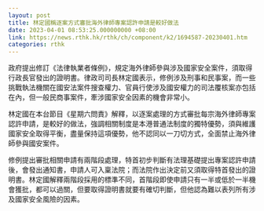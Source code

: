 ```yaml
---
layout: post
title: 林定國稱逐案方式審批海外律師專案認許申請是較好做法
date: 2023-04-01 08:53:25.000000000 +08:00
link: https://news.rthk.hk/rthk/ch/component/k2/1694587-20230401.htm
categories: rthk
---
```


政府提出修訂《法律執業者條例》，規定海外律師參與涉及國家安全案件，須取得行政長官發出的證明書。律政司司長林定國表示，修例涉及刑事和民事案，而一些挑戰執法機關在國安法案件搜查權力、官員行使涉及國安權力的司法覆核案亦包括在內，但一般民商事案件，牽涉國家安全因素的機會非常小。

林定國在本台節目《星期六問責》解釋，以逐案處理的方式審批每宗海外律師專案認許申請，是較好的做法，強調相關制度是本港普通法制度的獨特優勢，須與維護國家安全取得平衡，盡量保持這項優勢，他不認同以一刀切方式，全面禁止海外律師參與國安案件。

修例提出審批相關申請有兩階段處理，特首初步判斷有法理基礎提出專案認許申請後，會發出通知書，申請人可入稟法院；而法院作出決定前又須取得特首發出的證明書。林定國解釋兩階段採用的標準不同，首階段即使申請只有一半或低於一半機會獲批，都可以過關，但要取得證明書就要有確切判斷，但他認為難以表列所有涉及國家安全風險的因素。
